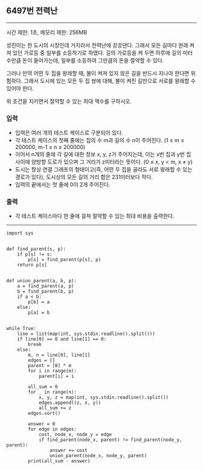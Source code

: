 ## 6497번 전력난

---

시간 제한: 1초, 메모리 제한: 256MB

성진이는 한 도시의 시장인데 거지라서 전력난에 끙끙댄다. 그래서 모든 길마다 원래 켜져 있던 가로등 중 일부를 소등하기로 하였다. 길의 가로등을 켜 두면 하루에 길의 미터 수만큼 돈이 들어가는데, 일부를 소등하여 그만큼의 돈을 절약할 수 있다.

그러나 만약 어떤 두 집을 왕래할 때, 불이 켜져 있지 않은 길을 반드시 지나야 한다면 위험하다. 그래서 도시에 있는 모든 두 집 쌍에 대해, 불이 켜진 길만으로 서로를 왕래할 수 있어야 한다.

위 조건을 지키면서 절약할 수 있는 최대 액수를 구하시오.

### 입력

- 입력은 여러 개의 테스트 케이스로 구분되어 있다.
- 각 테스트 케이스의 첫째 줄에는 집의 수 m과 길의 수 n이 주어진다. (1 ≤ m ≤ 200000, m-1 ≤ n ≤ 200000)
- 이어서 n개의 줄에 각 길에 대한 정보 x, y, z가 주어지는데, 이는 x번 집과 y번 집 사이에 양방향 도로가 있으며 그 거리가 z미터라는 뜻이다. (0 ≤ x, y < m, x ≠ y)
- 도시는 항상 연결 그래프의 형태이고(즉, 어떤 두 집을 골라도 서로 왕래할 수 있는 경로가 있다), 도시상의 모든 길의 거리 합은 231미터보다 작다.
- 입력의 끝에서는 첫 줄에 0이 2개 주어진다.

### 출력

- 각 테스트 케이스마다 한 줄에 걸쳐 절약할 수 있는 최대 비용을 출력한다.

---
~~~
import sys


def find_parent(s, p):
    if p[s] != s:
        p[s] = find_parent(p[s], p)
    return p[s]


def union_parent(a, b, p):
    a = find_parent(a, p)
    b = find_parent(b, p)
    if a < b:
        p[b] = a
    else:
        p[a] = b


while True:
    line = list(map(int, sys.stdin.readline().split()))
    if line[0] == 0 and line[1] == 0:
        break
    else:
        m, n = line[0], line[1]
        edges = []
        parent = [0] * m
        for i in range(m):
            parent[i] = i

        all_sum = 0
        for _ in range(n):
            x, y, z = map(int, sys.stdin.readline().split())
            edges.append((z, x, y))
            all_sum += z
        edges.sort()

        answer = 0
        for edge in edges:
            cost, node_x, node_y = edge
            if find_parent(node_x, parent) != find_parent(node_y, parent):
                answer += cost
                union_parent(node_x, node_y, parent)
        print(all_sum - answer)

~~~